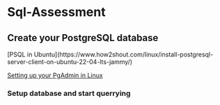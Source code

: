 # Sql-Assessment

<h2>Create your PostgreSQL database</h2>
[PSQL in Ubuntu](https://www.how2shout.com/linux/install-postgresql-server-client-on-ubuntu-22-04-lts-jammy/)  

[Setting up your PgAdmin in Linux]( https://www.how2shout.com/linux/how-to-install-pgadmin-4-on-ubuntu-20-04-lts-linux/)
<h3>Setup database and start querrying</h3>
